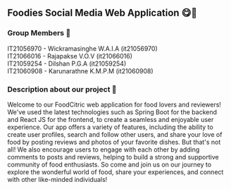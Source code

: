 ## Foodies Social Media Web Application :yum::hamburger:

### Group Members :eyes:
IT21056970 - Wickramasinghe W.A.I.A (it21056970)<br>
IT21066016 - Rajapakse V.O.V (it21066016)<br>
IT21059254 - Dilshan P.G.A (it21059254)<br>
IT21060908 - Karunarathne K.M.P.M (it21060908)<br>

### Description about our project :eyes:
Welcome to our FoodCitric web application for food lovers and reviewers! We've used the latest technologies such as Spring Boot for the backend and React JS for the frontend, to create a seamless and enjoyable user experience. Our app offers a variety of features, including the ability to create user profiles, search and follow other users, and share your love of food by posting reviews and photos of your favorite dishes. But that's not all! We also encourage users to engage with each other by adding comments to posts and reviews, helping to build a strong and supportive community of food enthusiasts. So come and join us on our journey to explore the wonderful world of food, share your experiences, and connect with other like-minded individuals!

